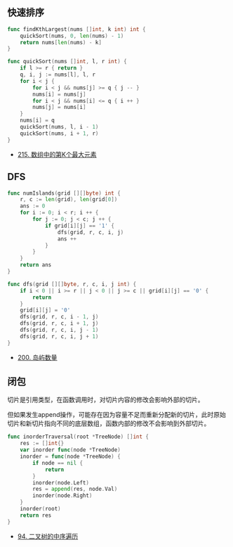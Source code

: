 ## 快速排序

```go
func findKthLargest(nums []int, k int) int {
    quickSort(nums, 0, len(nums) - 1)
    return nums[len(nums) - k]
}

func quickSort(nums []int, l, r int) {
    if l >= r { return }
    q, i, j := nums[l], l, r
    for i < j {
        for i < j && nums[j] >= q { j -- }
        nums[i] = nums[j]
        for i < j && nums[i] <= q { i ++ }
        nums[j] = nums[i]
    }
    nums[i] = q
    quickSort(nums, l, i - 1)
    quickSort(nums, i + 1, r)
}
```

- [215. 数组中的第K个最大元素](https://leetcode.cn/problems/kth-largest-element-in-an-array/)

## DFS

```go
func numIslands(grid [][]byte) int {
    r, c := len(grid), len(grid[0])
    ans := 0
    for i := 0; i < r; i ++ {
        for j := 0; j < c; j ++ {
            if grid[i][j] == '1' {
                dfs(grid, r, c, i, j)
                ans ++
            }
        }
    }
    return ans
}

func dfs(grid [][]byte, r, c, i, j int) {
    if i < 0 || i >= r || j < 0 || j >= c || grid[i][j] == '0' {
        return
    }
    grid[i][j] = '0'
    dfs(grid, r, c, i - 1, j)
    dfs(grid, r, c, i + 1, j)
    dfs(grid, r, c, i, j - 1)
    dfs(grid, r, c, i, j + 1)
}
```

- [200. 岛屿数量](https://leetcode.cn/problems/number-of-islands/)

## 闭包

切片是引用类型，在函数调用时，对切片内容的修改会影响外部的切片。

但如果发生append操作，可能存在因为容量不足而重新分配新的切片，此时原始切片和新切片指向不同的底层数组，函数内部的修改不会影响到外部切片。

```go
func inorderTraversal(root *TreeNode) []int {
    res := []int{}
    var inorder func(node *TreeNode)
    inorder = func(node *TreeNode) {
        if node == nil {
            return
        }
        inorder(node.Left)
        res = append(res, node.Val)
        inorder(node.Right)
    }
    inorder(root)
    return res
}
```

- [94. 二叉树的中序遍历](https://leetcode.cn/problems/binary-tree-inorder-traversal/)
